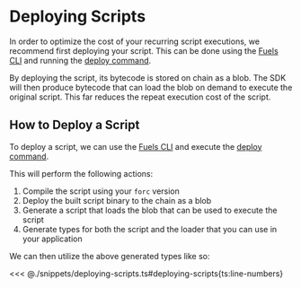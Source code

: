 # Deploying Scripts

In order to optimize the cost of your recurring script executions, we recommend first deploying your script. This can be done using the [Fuels CLI](../fuels-cli/index.md) and running the [deploy command](../fuels-cli/commands.md#fuels-deploy).

By deploying the script, its bytecode is stored on chain as a blob. The SDK will then produce bytecode that can load the blob on demand to execute the original script. This far reduces the repeat execution cost of the script.

## How to Deploy a Script

To deploy a script, we can use the [Fuels CLI](../fuels-cli/index.md) and execute the [deploy command](../fuels-cli/commands.md#fuels-deploy).

This will perform the following actions:

1. Compile the script using your `forc` version
1. Deploy the built script binary to the chain as a blob
1. Generate a script that loads the blob that can be used to execute the script
1. Generate types for both the script and the loader that you can use in your application

We can then utilize the above generated types like so:

<<< @./snippets/deploying-scripts.ts#deploying-scripts{ts:line-numbers}
